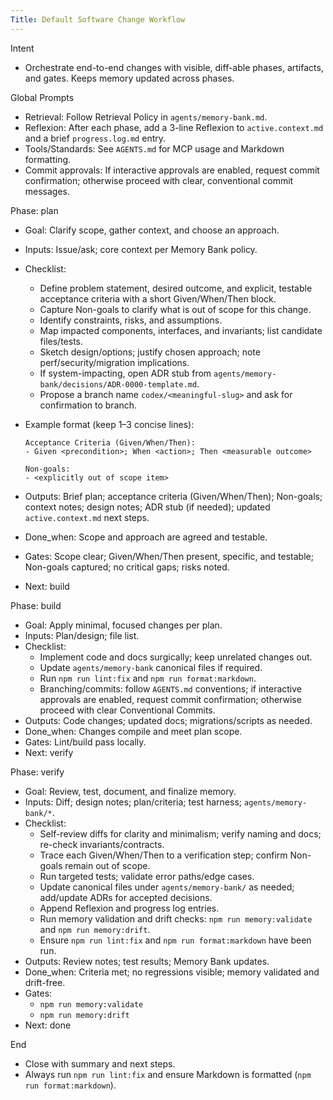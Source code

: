 ```yaml
---
Title: Default Software Change Workflow
---
```


Intent

- Orchestrate end-to-end changes with visible, diff-able phases, artifacts, and gates. Keeps memory updated across phases.

Global Prompts

- Retrieval: Follow Retrieval Policy in `agents/memory-bank.md`.
- Reflexion: After each phase, add a 3-line Reflexion to `active.context.md` and a brief `progress.log.md` entry.
- Tools/Standards: See `AGENTS.md` for MCP usage and Markdown formatting.
- Commit approvals: If interactive approvals are enabled, request commit confirmation; otherwise proceed with clear, conventional commit messages.

Phase: plan

- Goal: Clarify scope, gather context, and choose an approach.
- Inputs: Issue/ask; core context per Memory Bank policy.
- Checklist:
  - Define problem statement, desired outcome, and explicit, testable acceptance criteria with a short Given/When/Then block.
  - Capture Non-goals to clarify what is out of scope for this change.
  - Identify constraints, risks, and assumptions.
  - Map impacted components, interfaces, and invariants; list candidate files/tests.
  - Sketch design/options; justify chosen approach; note perf/security/migration implications.
  - If system-impacting, open ADR stub from `agents/memory-bank/decisions/ADR-0000-template.md`.
  - Propose a branch name `codex/<meaningful-slug>` and ask for confirmation to branch.
- Example format (keep 1–3 concise lines):

  ```text
  Acceptance Criteria (Given/When/Then):
  - Given <precondition>; When <action>; Then <measurable outcome>

  Non-goals:
  - <explicitly out of scope item>
  ```

- Outputs: Brief plan; acceptance criteria (Given/When/Then); Non-goals; context notes; design notes; ADR stub (if needed); updated `active.context.md` next steps.
- Done_when: Scope and approach are agreed and testable.
- Gates: Scope clear; Given/When/Then present, specific, and testable; Non-goals captured; no critical gaps; risks noted.
- Next: build

Phase: build

- Goal: Apply minimal, focused changes per plan.
- Inputs: Plan/design; file list.
- Checklist:
  - Implement code and docs surgically; keep unrelated changes out.
  - Update `agents/memory-bank` canonical files if required.
  - Run `npm run lint:fix` and `npm run format:markdown`.
  - Branching/commits: follow `AGENTS.md` conventions; if interactive approvals are enabled, request commit confirmation; otherwise proceed with clear Conventional Commits.
- Outputs: Code changes; updated docs; migrations/scripts as needed.
- Done_when: Changes compile and meet plan scope.
- Gates: Lint/build pass locally.
- Next: verify

Phase: verify

- Goal: Review, test, document, and finalize memory.
- Inputs: Diff; design notes; plan/criteria; test harness; `agents/memory-bank/*`.
- Checklist:
  - Self-review diffs for clarity and minimalism; verify naming and docs; re-check invariants/contracts.
  - Trace each Given/When/Then to a verification step; confirm Non-goals remain out of scope.
  - Run targeted tests; validate error paths/edge cases.
  - Update canonical files under `agents/memory-bank/` as needed; add/update ADRs for accepted decisions.
  - Append Reflexion and progress log entries.
  - Run memory validation and drift checks: `npm run memory:validate` and `npm run memory:drift`.
  - Ensure `npm run lint:fix` and `npm run format:markdown` have been run.
- Outputs: Review notes; test results; Memory Bank updates.
- Done_when: Criteria met; no regressions visible; memory validated and drift-free.
- Gates:
  - `npm run memory:validate`
  - `npm run memory:drift`
- Next: done

End

- Close with summary and next steps.
- Always run `npm run lint:fix` and ensure Markdown is formatted (`npm run format:markdown`).
